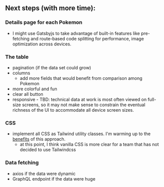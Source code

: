 

## Next steps (with more time):

### Details page for each Pokemon
* I might use Gatsbyjs to take advantage of built-in features like pre-fetching and route-based code splitting for performance, image optimization across devices.


### The table
* pagination (if the data set could grow)
* columns
  * add more fields that would benefit from comparison among Pokemon
* more colorful and fun
* clear all button
* responsive - TBD: technical data at work is most often viewed on full-size screens, so it may not make sense to constrain the eventual richness of the UI to accommodate all device screen sizes.

### CSS
* implement all CSS as Tailwind utility classes. I'm warming up to the [benefits](https://tailwindcss.com/docs/utility-first) of this approach.
  * at this point, I think vanilla CSS is more clear for a team that has not decided to use Tailwindcss

### Data fetching
* axios if the data were dynamic
* GraphQL endpoint if the data were huge

